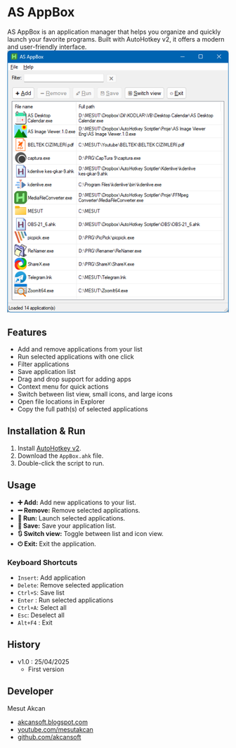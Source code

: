 # AS AppBox

AS AppBox is an application manager that helps you organize and quickly launch your favorite programs. Built with AutoHotkey v2, it offers a modern and user-friendly interface.\
![Screenshot](https://github.com/akcansoft/AS-AppBox/blob/main/AppBox-SS-1.png)

## Features

- Add and remove applications from your list
- Run selected applications with one click
- Filter applications
- Save application list
- Drag and drop support for adding apps
- Context menu for quick actions
- Switch between list view, small icons, and large icons
- Open file locations in Explorer
- Copy the full path(s) of selected applications

## Installation & Run

1. Install [AutoHotkey v2](https://www.autohotkey.com/).
2. Download the `AppBox.ahk` file.
3. Double-click the script to run.

## Usage

- **➕ Add:** Add new applications to your list.
- **➖ Remove:** Remove selected applications.
- **🚀 Run:** Launch selected applications.
- **💾 Save:** Save your application list.
- **🔃 Switch view:** Toggle between list and icon view.
- **⏻ Exit:** Exit the application.

### Keyboard Shortcuts

- `Insert`: Add application
- `Delete`: Remove selected application
- `Ctrl+S`: Save list
- `Enter` : Run selected applications
- `Ctrl+A`: Select all
- `Esc`: Deselect all
- `Alt+F4` : Exit

## History
- v1.0 : 25/04/2025
  - First version
  
## Developer

Mesut Akcan
- [akcansoft.blogspot.com](https://akcansoft.blogspot.com)
- [youtube.com/mesutakcan](https://youtube.com/mesutakcan)
- [github.com/akcansoft](https://github.com/akcansoft)
